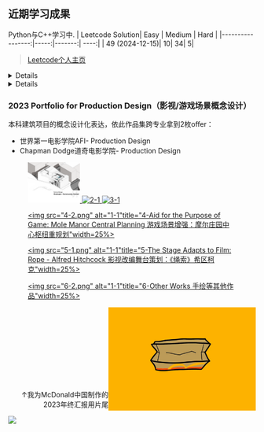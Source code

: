 ## 近期学习成果

Python与C++学习中.
| Leetcode Solution| Easy | Medium | Hard |
|-----------------:|-----:|-------:| ----:|
|   49 (2024-12-15)|    10|      34|     5|

> [Leetcode个人主页](https://leetcode.cn/u/dicecontractor/)

<details>
<summery>深度学习图像分类应用</summery>
text, image or code block 
</details>

<details>
 <summery>2023 Portfolio for Production Design（影视/游戏场景概念设计）</summery>
 text, image or code block 
</details>

### 2023 Portfolio for Production Design（影视/游戏场景概念设计）
本科建筑项目的概念设计化表达，依此作品集跨专业拿到2枚offer：

- 世界第一电影学院AFI- Production Design
- Chapman Dodge道奇电影学院- Production Design

<html>
 
 <figure>
  <a href="https://github.com/DiceContractor/DiceContractor/blob/2a8d7b83e739b81f3e28973e4919d2b472ca29e7/1-Zootopia%20Community%20Center.pdf" >
   <img src="1-1.png" alt="1-1"title="1-Vertical Design:Zootopia Community Center
 垂直向度设计：动物城社区中心"width=25% aline="left">
<!--    <figcaption>1-Vertical Design:Zootopia Community Center
 垂直向度设计：动物城社区中心</figcaption> -->
  </a>

  <a href="https://github.com/DiceContractor/DiceContractor/blob/2a8d7b83e739b81f3e28973e4919d2b472ca29e7/2-Ruikangli%20Youth%20Apartment.pdf" >
   <img src="2-1.png" alt="2-1"title="2-Response to Human Environment:Ruikangli Youth Apartment 
 回应人居环境：瑞康里青年公寓"width=25%>
<!--    <figcaption>2-Response to Human Environment:Ruikangli Youth Apartment 
 回应人居环境：瑞康里青年公寓</figcaption> -->
  </a>

  <a href="https://github.com/DiceContractor/DiceContractor/blob/2a8d7b83e739b81f3e28973e4919d2b472ca29e7/3-Multifunctional%20Public%20Building%20in%20the%20Mountain.pdf" >
   <img src="3-1.png" alt="3-1"title="3-Response to Natural Environment:Multifunctional Public Building in the Mountain 
  回应自然环境：山地多功能建筑"width=25%>
   <!--    <figcaption>2-Response to Human Environment:Ruikangli Youth Apartment 
  回应人居环境：瑞康里青年公寓</figcaption> -->
  </a>


 <a href="https://github.com/DiceContractor/DiceContractor/blob/2a8d7b83e739b81f3e28973e4919d2b472ca29e7/4-Mole%20Manor%20Central%20Planning.pdf" ><img src="4-2.png" alt="1-1"title="4-Aid for the Purpose of Game:
Mole Manor Central Planning
游戏场景增强：摩尔庄园中心枢纽重规划"width=25%></a>

 <a href="https://github.com/DiceContractor/DiceContractor/blob/2a8d7b83e739b81f3e28973e4919d2b472ca29e7/5-Rope.pdf" ><img src="5-1.png" alt="1-1"title="5-The Stage Adapts to Film: 
Rope - Alfred Hitchcock
影视改编舞台策划：《绳索》希区柯克"width=25%></a>

 <a href="https://github.com/DiceContractor/DiceContractor/blob/2a8d7b83e739b81f3e28973e4919d2b472ca29e7/6-Others.pdf" ><img src="6-2.png" alt="1-1"title="6-Other Works 
手绘等其他作品"width=25%></a>
 </figure>
</html>


 
<picture>
 <img alt="YOUR-ALT-TEXT" src="McDonald2023年底汇报.gif" align="right" width=300>
</picture>
<br><br><br><br><br><br><br><br><br>
  <p align="right">↑我为McDonald中国制作的2023年终汇报用片尾</p>






![](https://stats.justsong.cn/api/bilibili/?id=22815790)
